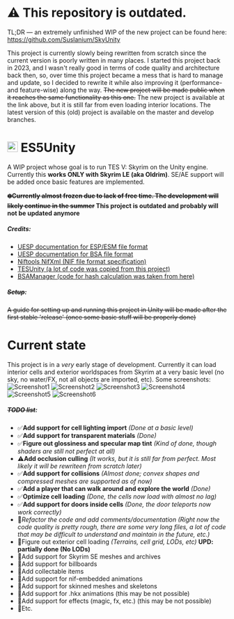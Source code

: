 # ⚠️ This repository is outdated.
TL;DR — an extremely unfinished WIP of the new project can be found here: https://github.com/Suslanium/SkyUnity

This project is currently slowly being rewritten from scratch since the current version is poorly written in many places. I started this project back in 2023, and I wasn't really good in terms of code quality and architecture back then, so, over time this project became a mess that is hard to manage and update, so I decided to rewrite it while also improving it (performance- and feature-wise) along the way. ~~The new project will be made public when it reaches the same functionality as this one.~~ The new project is available at the link above, but it is still far from even loading interior locations. The latest version of this (old) project is available on the master and develop branches.

# <img src="https://github.com/Suslanium/ES5Unity/assets/84632927/4e23b155-8d36-472d-90f8-40c148b9b1e4" width="24" height="24"/> ES5Unity
A WIP project whose goal is to run TES V: Skyrim on the Unity engine. Currently this **works ONLY with Skyrim LE (aka Oldrim)**. SE/AE support will be added once basic features are implemented.

**~~❄️Currently almost frozen due to lack of free time. The development will likely continue in the summer~~ This project is outdated and probably will not be updated anymore**

##### Credits:
+ [UESP documentation for ESP/ESM file format](https://en.uesp.net/wiki/Skyrim_Mod:Mod_File_Format)
+ [UESP documentation for BSA file format](https://en.uesp.net/wiki/Skyrim_Mod:Archive_File_Format)
+ [Niftools NifXml (NIF file format specification)](https://github.com/niftools/nifxml)
+ [TESUnity (a lot of code was copied from this project)](https://github.com/ColeDeanShepherd/TESUnity)
+ [BSAManager (code for hash calculation was taken from here)](https://github.com/philjord/BSAManager)

##### ~~Setup~~:
~~A guide for setting up and running this project in Unity will be made after the first stable 'release' (once some basic stuff will be properly done)~~

# Current state
This project is in a *very* early stage of development. Currently it can load interior cells and exterior worldspaces from Skyrim at a very basic level (no sky, no water/FX, not all objects are imported, etc).
Some screenshots:
![Screenshot1](https://github.com/Suslanium/ES5Unity/assets/84632927/e421be83-2705-43c4-acaa-31e6edb41fd8)
![Screenshot2](https://github.com/Suslanium/ES5Unity/assets/84632927/df8542ea-e79d-4df0-9a9f-5ffda1cb2812)
![Screenshot3](https://github.com/Suslanium/ES5Unity/assets/84632927/d42ca88f-82db-4c60-bd5f-c57063e441b7)
![Screenshot4](https://github.com/Suslanium/ES5Unity/assets/84632927/ac75c897-fcc7-441f-934c-87597e827620)
![Screenshot5](https://github.com/Suslanium/ES5Unity/assets/84632927/d2459143-593f-4af1-ab7c-af198e8c11af)
![Screenshot6](https://github.com/Suslanium/ES5Unity/assets/84632927/ab9491ba-46ee-4c7b-aab3-0814fffecc1c)

##### ~~TODO list~~:
+ ✅**Add support for cell lighting import** *(Done at a basic level)*
+ ✅**Add support for transparent materials** *(Done)*
+ ✅**Figure out glossiness and specular map tint** *(Kind of done, though shaders are still not perfect at all)*
+ ⚠️**Add occlusion culling** *(It works, but it is still far from perfect. Most likely it will be rewriteen from scratch later)*
+ ✅**Add support for collisions** *(Almost done; convex shapes and compressed meshes are supported as of now)*
+ ✅**Add a player that can walk around and explore the world** *(Done)*
+ ✅**Optimize cell loading** *(Done, the cells now load with almost no lag)*
+ ✅**Add support for doors inside cells** *(Done, the door teleports now work correctly)*
+ 🔄*Refactor the code and add comments/documentation* *(Right now the code quality is pretty rough, there are some very long files, a lot of code that may be difficult to understand and maintain in the future, etc.)*
+ 🔲Figure out exterior cell loading *(Terrains, cell grid, LODs, etc)* **UPD: partially done (No LODs)**
+ 🔲Add support for Skyrim SE meshes and archives
+ 🔲Add support for billboards
+ 🔲Add collectable items
+ 🔲Add support for nif-embedded animations
+ 🔲Add support for skinned meshes and skeletons
+ 🔲Add support for .hkx animations (this may be not possible)
+ 🔲Add support for effects (magic, fx, etc.) (this may be not possible)
+ 🔲Etc.
